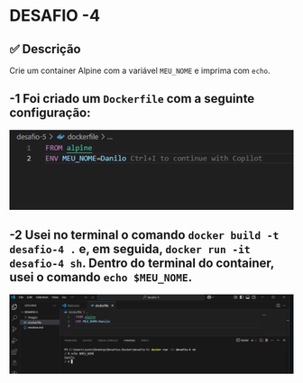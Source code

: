 # DESAFIO -4  
## ✅ Descrição  
Crie um container Alpine com a variável `MEU_NOME` e imprima com `echo`.

## -1 Foi criado um `Dockerfile` com a seguinte configuração:  
![alt text](images/image.png)

## -2 Usei no terminal o comando `docker build -t desafio-4 .` e, em seguida, `docker run -it desafio-4 sh`. Dentro do terminal do container, usei o comando `echo $MEU_NOME`.  
![alt text](images/image2.png)
 
